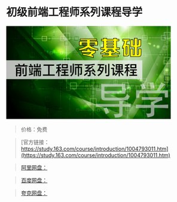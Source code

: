 # 初级前端工程师系列课程导学

![img](../../../assets/study163/free/34CAD51B9C810A1EFF7BC29F4DF6A074.png)

> 价格：免费

> [官方链接：https://study.163.com/course/introduction/1004793011.htm](https://study.163.com/course/introduction/1004793011.htm)

> [阿里网盘：]()

> [百度网盘：]()

> [夸克网盘：]()
